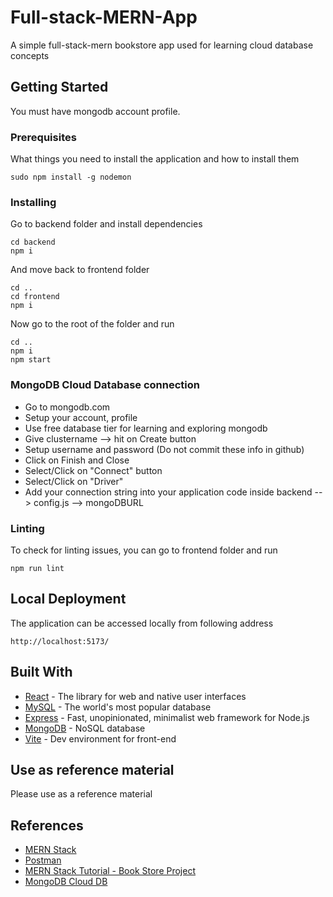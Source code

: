 # Full-stack-MERN-App

A simple full-stack-mern bookstore app used for learning cloud database concepts

## Getting Started

You must have mongodb account profile.

### Prerequisites

What things you need to install the application and how to install them

```
sudo npm install -g nodemon
```

### Installing

Go to backend folder and install dependencies

```
cd backend
npm i
```

And move back to frontend folder

```
cd ..
cd frontend
npm i
```

Now go to the root of the folder and run

```
cd ..
npm i
npm start
```

### MongoDB Cloud Database connection

- Go to mongodb.com
- Setup your account, profile
- Use free database tier for learning and exploring mongodb
- Give clustername --> hit on Create button
- Setup username and password (Do not commit these info in github)
- Click on Finish and Close
- Select/Click on "Connect" button
- Select/Click on "Driver"
- Add your connection string into your application code inside backend --> config.js --> mongoDBURL

### Linting

To check for linting issues, you can go to frontend folder
and run

```
npm run lint
```

## Local Deployment

The application can be accessed locally from following address

```
http://localhost:5173/
```

## Built With

- [React](https://react.dev/) - The library for web and native user interfaces
- [MySQL](https://www.mysql.com/) - The world's most popular database
- [Express](https://expressjs.com/) - Fast, unopinionated, minimalist web framework for Node.js
- [MongoDB](https://mongodb.com/) - NoSQL database
- [Vite](https://vitejs.dev/) - Dev environment for front-end

## Use as reference material

Please use as a reference material

## References

- [MERN Stack](https://www.mongodb.com/mern-stack)
- [Postman](https://www.postman.com/)
- [MERN Stack Tutorial - Book Store Project](https://www.youtube.com/watch?v=-42K44A1oMA)
- [MongoDB Cloud DB](https://mongodb.com)
